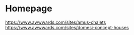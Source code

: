 # Homepage

https://www.awwwards.com/sites/amus-chalets
https://www.awwwards.com/sites/domesi-concept-houses
